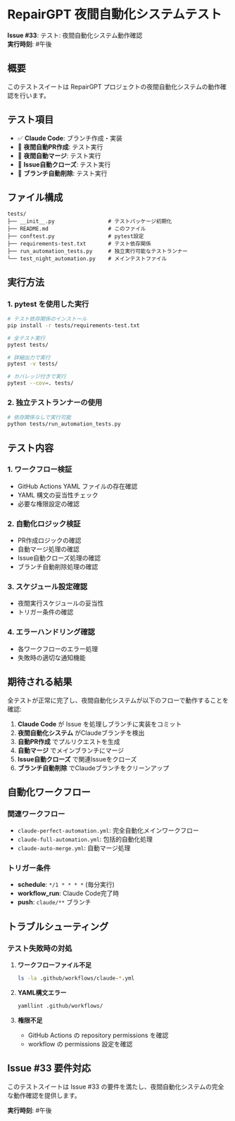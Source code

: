 # RepairGPT 夜間自動化システムテスト

**Issue #33**: テスト: 夜間自動化システム動作確認  
**実行時刻**: #午後

## 概要

このテストスイートは RepairGPT プロジェクトの夜間自動化システムの動作確認を行います。

## テスト項目

- ✅ **Claude Code**: ブランチ作成・実装
- 🔄 **夜間自動PR作成**: テスト実行
- 🔄 **夜間自動マージ**: テスト実行
- 🔄 **Issue自動クローズ**: テスト実行
- 🔄 **ブランチ自動削除**: テスト実行

## ファイル構成

```
tests/
├── __init__.py                 # テストパッケージ初期化
├── README.md                   # このファイル
├── conftest.py                 # pytest設定
├── requirements-test.txt       # テスト依存関係
├── run_automation_tests.py     # 独立実行可能なテストランナー
└── test_night_automation.py    # メインテストファイル
```

## 実行方法

### 1. pytest を使用した実行

```bash
# テスト依存関係のインストール
pip install -r tests/requirements-test.txt

# 全テスト実行
pytest tests/

# 詳細出力で実行
pytest -v tests/

# カバレッジ付きで実行
pytest --cov=. tests/
```

### 2. 独立テストランナーの使用

```bash
# 依存関係なしで実行可能
python tests/run_automation_tests.py
```

## テスト内容

### 1. ワークフロー検証
- GitHub Actions YAML ファイルの存在確認
- YAML 構文の妥当性チェック
- 必要な権限設定の確認

### 2. 自動化ロジック検証
- PR作成ロジックの確認
- 自動マージ処理の確認
- Issue自動クローズ処理の確認
- ブランチ自動削除処理の確認

### 3. スケジュール設定確認
- 夜間実行スケジュールの妥当性
- トリガー条件の確認

### 4. エラーハンドリング確認
- 各ワークフローのエラー処理
- 失敗時の適切な通知機能

## 期待される結果

全テストが正常に完了し、夜間自動化システムが以下のフローで動作することを確認:

1. **Claude Code** が Issue を処理しブランチに実装をコミット
2. **夜間自動化システム** がClaudeブランチを検出
3. **自動PR作成** でプルリクエストを生成
4. **自動マージ** でメインブランチにマージ
5. **Issue自動クローズ** で関連Issueをクローズ
6. **ブランチ自動削除** でClaudeブランチをクリーンアップ

## 自動化ワークフロー

### 関連ワークフロー
- `claude-perfect-automation.yml`: 完全自動化メインワークフロー
- `claude-full-automation.yml`: 包括的自動化処理
- `claude-auto-merge.yml`: 自動マージ処理

### トリガー条件
- **schedule**: `*/1 * * * *` (毎分実行)
- **workflow_run**: Claude Code完了時
- **push**: `claude/**` ブランチ

## トラブルシューティング

### テスト失敗時の対処

1. **ワークフローファイル不足**
   ```bash
   ls -la .github/workflows/claude-*.yml
   ```

2. **YAML構文エラー**
   ```bash
   yamllint .github/workflows/
   ```

3. **権限不足**
   - GitHub Actions の repository permissions を確認
   - workflow の permissions 設定を確認

## Issue #33 要件対応

このテストスイートは Issue #33 の要件を満たし、夜間自動化システムの完全な動作確認を提供します。

**実行時刻**: #午後
